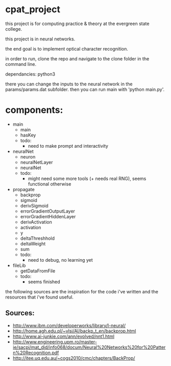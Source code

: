 cpat_project
============

this project is for computing practice & theory at the evergreen state college.

this project is in neural networks.

the end goal is to implement optical character recognition.

in order to run, clone the repo and navigate to the clone folder in the command line.

dependancies: python3

there you can change the inputs to the neural network in the params/params.dat subfolder.
then you can run main with 'python main.py'.

components:
============
* main
  * main
  * hasKey
  * todo:
     * need to make prompt and interactivity
* neuralNet
  * neuron
  * neuralNetLayer
  * neuralNet
  * todo:
     * might need some more tools (+ needs real RNG), seems functional otherwise
* propagate
  * backprop
  * sigmoid
  * derivSigmoid
  * errorGradientOutputLayer
  * errorGradientHiddenLayer
  * derivActivation
  * activation
  * y
  * deltaThreshhold
  * deltaWeight
  * sum
  * todo:
     * need to debug, no learning yet
* fileLib
  * getDataFromFile
  * todo:
     * seems finished

the following sources are the inspiration for the code
i've written and the resources that i've found useful.

Sources:
--------
   - http://www.ibm.com/developerworks/library/l-neural/
   - http://home.agh.edu.pl/~vlsi/AI/backp_t_en/backprop.html
   - http://www.ai-junkie.com/ann/evolved/nnt1.html
   - http://www.engineering.upm.ro/master-ie/sacpi/mat_did/info068/docum/Neural%20Networks%20for%20Pattern%20Recognition.pdf
   - http://itee.uq.edu.au/~cogs2010/cmc/chapters/BackProp/

